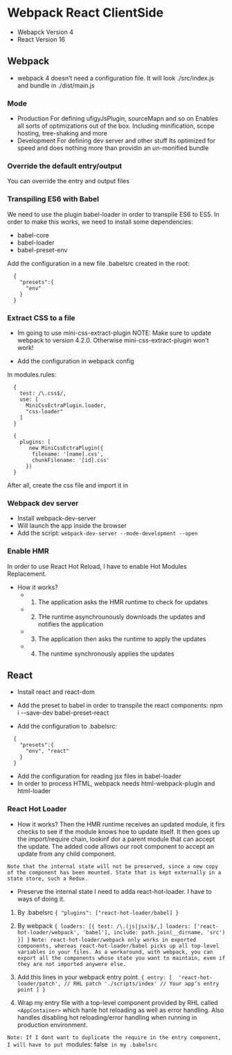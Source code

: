# Webpack React ClientSide

- Webapck Version 4
- React Version 16

## Webpack

- webpack 4 doesn’t need a configuration file. It will look ./src/index.js and bundle in ./dist/main.js

### Mode
  - Production
    For defining ufigyJsPlugin, sourceMapn and so on
    Enables all sorts of optimizations out of the box. Including minification, scope hosting, tree-shaking and more
  - Development
    For defining dev server and other stuff
    Its optimized for speed and does nothing more than providin an un-monified bundle

### Override the default entry/output

  You can override the entry and output files

### Transpiling ES6 with Babel

  We need to use the plugin babel-loader in order to transpile ES6 to ES5. In order to make this works, we need to install some dependencies:
  - babel-core
  - babel-loader
  - babel-preset-env

  Add the configuration in a new file .babelsrc created in the root:

  ```
    {
      "presets":{
        "env"
      }
    }
  ```

### Extract CSS to a file

  - Im going to use mini-css-extract-plugin
  NOTE: Make sure to update webpack to version 4.2.0. Otherwise mini-css-extract-plugin won’t work!

  - Add the configuration in webpack config

   In modules.rules:

  ```
    {
      test: /\.css$/,
      use: [
        MiniCssEctraPlugin.loader,
        "css-loader"
      ]
    }
  ```

  ```
    {
      plugins: [
         new MiniCssEctraPlugin({
          filename: '[name].css',
          chunkFilename: '[id].css'
        })
    }
  ```

  After all, create the css file and import it in

### Webpack dev server

  - Install webpack-dev-server
  - Will launch the app inside the browser
  - Add the script: `webpack-dev-server --mode-development --open`

### Enable HMR

  In order to use React Hot Reload, I have to enable Hot Modules Replacement.

  - How it works?
    - 1. The application asks the HMR runtime to check for updates
    - 2. THe runtime asynchrounously downloads the updates and notifies the application
    - 3. The application then asks the runtime to apply the updates
    - 4. The runtime synchronously applies the updates

## React

  - Install react and react-dom
  - Add the preset to babel in order to transpile the react components: npm i --save-dev babel-preset-react

  - Add the configuration to .babelsrc:

  ```
    {
      "presets":{
        "env", "react"
      }
    }
  ```

  - Add the configuration for reading jsx files in babel-loader
  - In order to process HTML, webpack needs html-webpack-plugin and html-loader


  ### React Hot Loader

  - How it works?
  Then the HMR runtime receives an updated module, it firs checks to see if the module knows hoe to update itself. It then goes up the import/require chain, lookinf dor a parent module that can accept the update. The added code allows our root component to accept an update from any child component.

  `Note that the internal state will not be preserved, since a new copy of the component has been mounted. State that is kept externally in a state store, such a Redux.`

  - Preserve the internal state
  I need to adda react-hot-loader. I have to ways of doing it.
  1. By .babelsrc
    ```
    {
      "plugins": ["react-hot-loader/babel]
    }
    ```
  2. By webpack
    ```
    {
      loaders: [{
        test: /\.(js|jsx)$/,]
        loaders: ['react-hot-loader/webpack', 'babel'],
        include: path.join(__dirname, 'src')
      }]
    }
    ```
  `Note: react-hot-loader/webpack only works in exported components, whereas react-hot-loader/babel picks up all top-level variables in your files. As a workaround, with webpack, you can export all the components whose state you want to maintain, even if they are not imported anywere else.`

  3. Add this lines in your webpack entry point.
    ```
    {
      entry: [ 
        'react-hot-loader/patch', // RHL patch
      './scripts/index' // Your appʼs entry point
      ]
    }
    ```
  4. Wrap my entry file with a top-level component provided by RHL called `<AppContainer>` which hanle hot reloading as well as error handling. Also handles disabling hot reloading/error handling when running in production environment.

  `Note: If I dont want to duplicate the require in the entry component, I will have to put `modules: false` in my .babelsrc`

